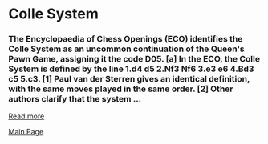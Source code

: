 # Colle System

### The Encyclopaedia of Chess Openings (ECO) identifies the Colle System as an uncommon continuation of the Queen's Pawn Game, assigning it the code D05. [a] In the ECO, the Colle System is defined by the line 1.d4 d5 2.Nf3 Nf6 3.e3 e6 4.Bd3 c5 5.c3. [1] Paul van der Sterren gives an identical definition, with the same moves played in the same order. [2] Other authors clarify that the system ...
[Read more](https://en.wikipedia.org/wiki/Colle_System)

[Main Page](index.md)